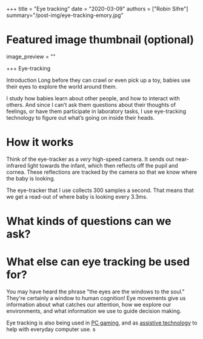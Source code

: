 +++
title = "Eye tracking"
date = "2020-03-09"
authors = ["Robin Sifre"]
summary="/post-img/eye-tracking-emory.jpg"


# Featured image thumbnail (optional)
image_preview = ""

+++
Eye-tracking

Introduction
Long before they can crawl or even pick up a toy, babies use their eyes to explore the world around them.  

I study how babies learn about other people, and how to interact with others. And since I can’t ask them questions about their thoughts of feelings, or have them participate in laboratory tasks, I use eye-tracking technology to figure out what’s going on inside their heads. 

# How it works
Think of the eye-tracker as a <i>very</i> high-speed camera. It sends out near-infrared light towards the infant, which then reflects off the pupil and cornea. These reflections are tracked by the camera so that we know where the baby is looking.  

The eye-tracker that I use collects 300 samples a second. That means that we get a read-out of where baby is looking every 3.3ms. 

# What kinds of questions can we ask? 

# What else can eye tracking be used for?  
You may have heard the phrase "the eyes are the windows to the soul." They're certainly a window to human cognition! Eye movements give us information about what catches our attention, how we explore our environments, and what information we use to guide decision making.  

Eye tracking is also being used in [PC gaming](https://help.tobii.com/hc/en-us/articles/115003295025-Eye-tracking-in-gaming-how-does-it-work-), and as [assistive technology](https://www.abilities.com/community/assistive_eye-control.html) to help with everyday computer use. s